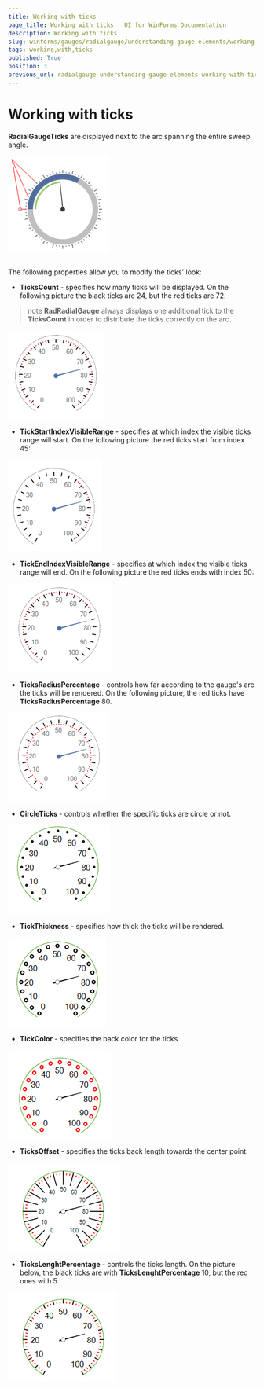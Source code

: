 ```yaml
---
title: Working with ticks
page_title: Working with ticks | UI for WinForms Documentation
description: Working with ticks
slug: winforms/gauges/radialgauge/understanding-gauge-elements/working-with-ticks
tags: working,with,ticks
published: True
position: 3
previous_url: radialgauge-understanding-gauge-elements-working-with-ticks
---
```


# Working with ticks

__RadialGaugeTicks__ are displayed next to the arc spanning the entire sweep angle.   
   
![radialgauge-understanding-gauge-elements-working-with-ticks 001](images/radialgauge-understanding-gauge-elements-working-with-ticks001.png)

## 

The following properties allow you to modify the ticks' look:

* __TicksCount__ - specifies how many ticks will be displayed. On the following picture the black ticks are 24, but the red ticks are 72.
            

>note  __RadRadialGauge__ always displays one additional tick to the __TicksCount__ in order to distribute the ticks correctly on the arc.


![radialgauge-understanding-gauge-elements-working-with-ticks 002](images/radialgauge-understanding-gauge-elements-working-with-ticks002.png)

* __TickStartIndexVisibleRange__ - specifies at which index the visible ticks range will start. On the following picture the red ticks start from index 45:
            
![radialgauge-understanding-gauge-elements-working-with-ticks 003](images/radialgauge-understanding-gauge-elements-working-with-ticks003.png)

* __TickEndIndexVisibleRange__ - specifies at which index the visible ticks range will end. On the following picture the red ticks ends with index 50:
            
![radialgauge-understanding-gauge-elements-working-with-ticks 004](images/radialgauge-understanding-gauge-elements-working-with-ticks004.png)

* __TicksRadiusPercentage__ - controls how far according to the gauge's arc the ticks will be rendered. On the following picture, the red ticks have __TicksRadiusPercentage__ 80.
            
![radialgauge-understanding-gauge-elements-working-with-ticks 005](images/radialgauge-understanding-gauge-elements-working-with-ticks005.png)

* __CircleTicks__ - controls whether the specific ticks are circle or not.
            
![radialgauge-understanding-gauge-elements-working-with-ticks 006](images/radialgauge-understanding-gauge-elements-working-with-ticks006.png)

* __TickThickness__ - specifies how thick the ticks will be rendered.
            
![radialgauge-understanding-gauge-elements-working-with-ticks 007](images/radialgauge-understanding-gauge-elements-working-with-ticks007.png)

* __TickColor__ - specifies the back color for the ticks
            
![radialgauge-understanding-gauge-elements-working-with-ticks 008](images/radialgauge-understanding-gauge-elements-working-with-ticks008.png)

* __TicksOffset__ - specifies the ticks back length towards the center point.
            
![radialgauge-understanding-gauge-elements-working-with-ticks 009](images/radialgauge-understanding-gauge-elements-working-with-ticks009.png)

* __TicksLenghtPercentage__ - controls the ticks length. On the picture below, the black ticks are with __TicksLenghtPercentage__ 10, but the red ones with 5.
            
![radialgauge-understanding-gauge-elements-working-with-ticks 010](images/radialgauge-understanding-gauge-elements-working-with-ticks010.png)
